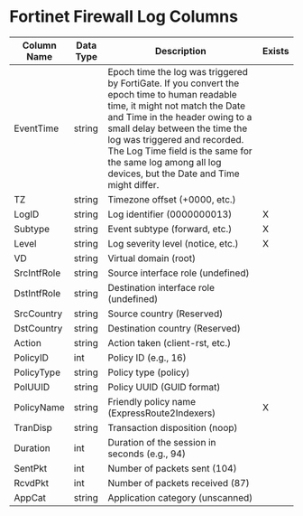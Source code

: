 # Fortinet Firewall Log Columns

| Column Name | Data Type | Description | Exists |
|-------------|-----------|-------------|--------|
| EventTime | string | Epoch time the log was triggered by FortiGate. If you convert the epoch time to human readable time, it might not match the Date and Time in the header owing to a small delay between the time the log was triggered and recorded. The Log Time field is the same for the same log among all log devices, but the Date and Time might differ. | |
| TZ | string | Timezone offset (+0000, etc.) | |
| LogID | string | Log identifier (0000000013) | X |
| Subtype | string | Event subtype (forward, etc.) | X |
| Level | string | Log severity level (notice, etc.) | X |
| VD | string | Virtual domain (root) | |
| SrcIntfRole | string | Source interface role (undefined) | |
| DstIntfRole | string | Destination interface role (undefined) | |
| SrcCountry | string | Source country (Reserved) | |
| DstCountry | string | Destination country (Reserved) | |
| Action | string | Action taken (client-rst, etc.) | |
| PolicyID | int | Policy ID (e.g., 16) | |
| PolicyType | string | Policy type (policy) | |
| PolUUID | string | Policy UUID (GUID format) | |
| PolicyName | string | Friendly policy name (ExpressRoute2Indexers) | X |
| TranDisp | string | Transaction disposition (noop) | |
| Duration | int | Duration of the session in seconds (e.g., 94) | |
| SentPkt | int | Number of packets sent (104) | |
| RcvdPkt | int | Number of packets received (87) | |
| AppCat | string | Application category (unscanned) | |

